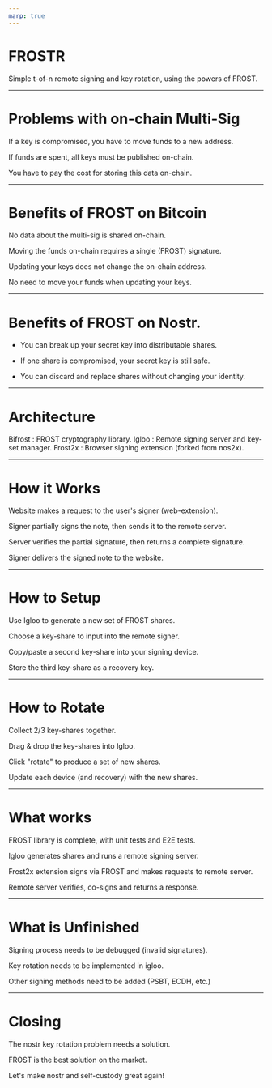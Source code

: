 ```yaml
---
marp: true
---
```


# FROSTR

Simple t-of-n remote signing and key rotation, using the powers of FROST.

---

# Problems with on-chain Multi-Sig

If a key is compromised, you have to move funds to a new address.

If funds are spent, all keys must be published on-chain.

You have to pay the cost for storing this data on-chain.

---

# Benefits of FROST on Bitcoin

No data about the multi-sig is shared on-chain.

Moving the funds on-chain requires a single (FROST) signature.

Updating your keys does not change the on-chain address.

No need to move your funds when updating your keys.

---

# Benefits of FROST on Nostr.

* You can break up your secret key into distributable shares.

* If one share is compromised, your secret key is still safe.

* You can discard and replace shares without changing your identity.

---

# Architecture

Bifrost : FROST cryptography library.
Igloo   : Remote signing server and key-set manager.
Frost2x : Browser signing extension (forked from nos2x).

---

# How it Works

Website makes a request to the user's signer (web-extension).

Signer partially signs the note, then sends it to the remote server.

Server verifies the partial signature, then returns a complete signature.

Signer delivers the signed note to the website.

---

# How to Setup

Use Igloo to generate a new set of FROST shares.

Choose a key-share to input into the remote signer.

Copy/paste a second key-share into your signing device.

Store the third key-share as a recovery key.

---

# How to Rotate

Collect 2/3 key-shares together.

Drag & drop the key-shares into Igloo.

Click "rotate" to produce a set of new shares.

Update each device (and recovery) with the new shares.

---

# What works

FROST library is complete, with unit tests and E2E tests.

Igloo generates shares and runs a remote signing server.

Frost2x extension signs via FROST and makes requests to remote server.

Remote server verifies, co-signs and returns a response.

---

# What is Unfinished

Signing process needs to be debugged (invalid signatures).

Key rotation needs to be implemented in igloo.

Other signing methods need to be added (PSBT, ECDH, etc.)

---

# Closing

The nostr key rotation problem needs a solution.

FROST is the best solution on the market.

Let's make nostr and self-custody great again!
